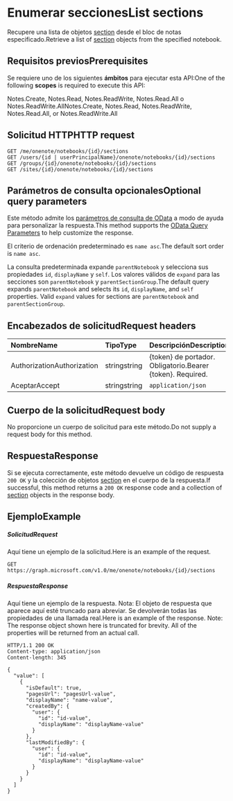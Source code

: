 # <a name="list-sections"></a><span data-ttu-id="61780-101">Enumerar secciones</span><span class="sxs-lookup"><span data-stu-id="61780-101">List sections</span></span>

<span data-ttu-id="61780-102">Recupere una lista de objetos [section](../resources/section.md) desde el bloc de notas especificado.</span><span class="sxs-lookup"><span data-stu-id="61780-102">Retrieve a list of [section](../resources/section.md) objects from the specified notebook.</span></span>
## <a name="prerequisites"></a><span data-ttu-id="61780-103">Requisitos previos</span><span class="sxs-lookup"><span data-stu-id="61780-103">Prerequisites</span></span>
<span data-ttu-id="61780-104">Se requiere uno de los siguientes **ámbitos** para ejecutar esta API:</span><span class="sxs-lookup"><span data-stu-id="61780-104">One of the following **scopes** is required to execute this API:</span></span>  

<span data-ttu-id="61780-105">Notes.Create, Notes.Read, Notes.ReadWrite, Notes.Read.All o Notes.ReadWrite.All</span><span class="sxs-lookup"><span data-stu-id="61780-105">Notes.Create, Notes.Read, Notes.ReadWrite, Notes.Read.All, or Notes.ReadWrite.All</span></span> 

## <a name="http-request"></a><span data-ttu-id="61780-106">Solicitud HTTP</span><span class="sxs-lookup"><span data-stu-id="61780-106">HTTP request</span></span>
<!-- { "blockType": "ignored" } -->
```http
GET /me/onenote/notebooks/{id}/sections
GET /users/{id | userPrincipalName}/onenote/notebooks/{id}/sections
GET /groups/{id}/onenote/notebooks/{id}/sections
GET /sites/{id}/onenote/notebooks/{id}/sections
```
## <a name="optional-query-parameters"></a><span data-ttu-id="61780-107">Parámetros de consulta opcionales</span><span class="sxs-lookup"><span data-stu-id="61780-107">Optional query parameters</span></span>
<span data-ttu-id="61780-108">Este método admite los [parámetros de consulta de OData](http://developer.microsoft.com/en-us/graph/docs/overview/query_parameters) a modo de ayuda para personalizar la respuesta.</span><span class="sxs-lookup"><span data-stu-id="61780-108">This method supports the [OData Query Parameters](http://developer.microsoft.com/en-us/graph/docs/overview/query_parameters) to help customize the response.</span></span>

<span data-ttu-id="61780-109">El criterio de ordenación predeterminado es `name asc`.</span><span class="sxs-lookup"><span data-stu-id="61780-109">The default sort order is `name asc`.</span></span>

<span data-ttu-id="61780-p101">La consulta predeterminada expande `parentNotebook` y selecciona sus propiedades `id`, `displayName` y `self`. Los valores válidos de `expand` para las secciones son `parentNotebook` y `parentSectionGroup`.</span><span class="sxs-lookup"><span data-stu-id="61780-p101">The default query expands `parentNotebook` and selects its `id`, `displayName`, and `self` properties. Valid `expand` values for sections are `parentNotebook` and `parentSectionGroup`.</span></span>


## <a name="request-headers"></a><span data-ttu-id="61780-112">Encabezados de solicitud</span><span class="sxs-lookup"><span data-stu-id="61780-112">Request headers</span></span>
| <span data-ttu-id="61780-113">Nombre</span><span class="sxs-lookup"><span data-stu-id="61780-113">Name</span></span>       | <span data-ttu-id="61780-114">Tipo</span><span class="sxs-lookup"><span data-stu-id="61780-114">Type</span></span> | <span data-ttu-id="61780-115">Descripción</span><span class="sxs-lookup"><span data-stu-id="61780-115">Description</span></span>|
|:-----------|:------|:----------|
| <span data-ttu-id="61780-116">Authorization</span><span class="sxs-lookup"><span data-stu-id="61780-116">Authorization</span></span>  | <span data-ttu-id="61780-117">string</span><span class="sxs-lookup"><span data-stu-id="61780-117">string</span></span>  | <span data-ttu-id="61780-p102">{token} de portador. Obligatorio.</span><span class="sxs-lookup"><span data-stu-id="61780-p102">Bearer {token}. Required.</span></span> |
| <span data-ttu-id="61780-120">Aceptar</span><span class="sxs-lookup"><span data-stu-id="61780-120">Accept</span></span> | <span data-ttu-id="61780-121">string</span><span class="sxs-lookup"><span data-stu-id="61780-121">string</span></span> | `application/json` |  

## <a name="request-body"></a><span data-ttu-id="61780-122">Cuerpo de la solicitud</span><span class="sxs-lookup"><span data-stu-id="61780-122">Request body</span></span>
<span data-ttu-id="61780-123">No proporcione un cuerpo de solicitud para este método.</span><span class="sxs-lookup"><span data-stu-id="61780-123">Do not supply a request body for this method.</span></span>

## <a name="response"></a><span data-ttu-id="61780-124">Respuesta</span><span class="sxs-lookup"><span data-stu-id="61780-124">Response</span></span>

<span data-ttu-id="61780-125">Si se ejecuta correctamente, este método devuelve un código de respuesta `200 OK` y la colección de objetos [section](../resources/section.md) en el cuerpo de la respuesta.</span><span class="sxs-lookup"><span data-stu-id="61780-125">If successful, this method returns a `200 OK` response code and a collection of [section](../resources/section.md) objects in the response body.</span></span>
## <a name="example"></a><span data-ttu-id="61780-126">Ejemplo</span><span class="sxs-lookup"><span data-stu-id="61780-126">Example</span></span>
##### <a name="request"></a><span data-ttu-id="61780-127">Solicitud</span><span class="sxs-lookup"><span data-stu-id="61780-127">Request</span></span>
<span data-ttu-id="61780-128">Aquí tiene un ejemplo de la solicitud.</span><span class="sxs-lookup"><span data-stu-id="61780-128">Here is an example of the request.</span></span>
<!-- {
  "blockType": "request",
  "name": "get_sections"
}-->
```http
GET https://graph.microsoft.com/v1.0/me/onenote/notebooks/{id}/sections
```
##### <a name="response"></a><span data-ttu-id="61780-129">Respuesta</span><span class="sxs-lookup"><span data-stu-id="61780-129">Response</span></span>
<span data-ttu-id="61780-p103">Aquí tiene un ejemplo de la respuesta. Nota: El objeto de respuesta que aparece aquí esté truncado para abreviar. Se devolverán todas las propiedades de una llamada real.</span><span class="sxs-lookup"><span data-stu-id="61780-p103">Here is an example of the response. Note: The response object shown here is truncated for brevity. All of the properties will be returned from an actual call.</span></span>
<!-- {
  "blockType": "response",
  "truncated": true,
  "@odata.type": "microsoft.graph.onenoteSection",
  "isCollection": true
} -->
```http
HTTP/1.1 200 OK
Content-type: application/json
Content-length: 345

{
  "value": [
    {
      "isDefault": true,
      "pagesUrl": "pagesUrl-value",
      "displayName": "name-value",
      "createdBy": {
        "user": {
          "id": "id-value",
          "displayName": "displayName-value"
        }
      },
      "lastModifiedBy": {
        "user": {
          "id": "id-value",
          "displayName": "displayName-value"
        }
      }
    }
  ]
}
```

<!-- uuid: 8fcb5dbc-d5aa-4681-8e31-b001d5168d79
2015-10-25 14:57:30 UTC -->
<!-- {
  "type": "#page.annotation",
  "description": "List sections",
  "keywords": "",
  "section": "documentation",
  "tocPath": ""
}-->
